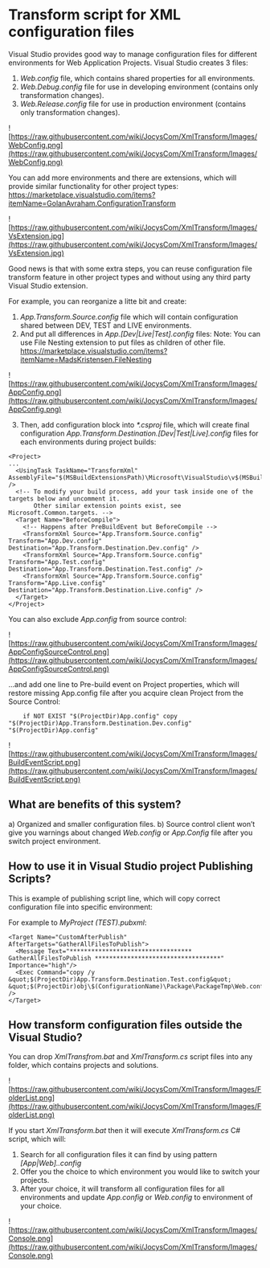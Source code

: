 # Transform script for XML configuration files

Visual Studio provides good way to manage configuration files for different environments for Web Application Projects. Visual Studio creates 3 files:
1. _Web.config_ file, which contains shared properties for all environments.
2. _Web.Debug.config_ file for use in developing environment (contains only transformation changes).
3. _Web.Release.config_ file for use in production environment (contains only transformation changes).

![https://raw.githubusercontent.com/wiki/JocysCom/XmlTransform/Images/WebConfig.png](https://raw.githubusercontent.com/wiki/JocysCom/XmlTransform/Images/WebConfig.png)

You can add more environments and there are extensions, which will provide similar functionality for other project types:
https://marketplace.visualstudio.com/items?itemName=GolanAvraham.ConfigurationTransform

![https://raw.githubusercontent.com/wiki/JocysCom/XmlTransform/Images/VsExtension.jpg](https://raw.githubusercontent.com/wiki/JocysCom/XmlTransform/Images/VsExtension.jpg)

Good news is that with some extra steps, you can reuse configuration file transform feature in other project types and without using any third party Visual Studio extension.

For example, you can reorganize a litte bit and create:

1. _App.Transform.Source.config_ file which will contain configuration shared between DEV, TEST and LIVE environments.
2. And put all differences in _App.[Dev|Live|Test].config_ files:
Note: You can use File Nesting extension to put files as children of other file.
https://marketplace.visualstudio.com/items?itemName=MadsKristensen.FileNesting

![https://raw.githubusercontent.com/wiki/JocysCom/XmlTransform/Images/AppConfig.png](https://raw.githubusercontent.com/wiki/JocysCom/XmlTransform/Images/AppConfig.png)

3. Then, add configuration block into _*.csproj_ file, which will create final configuration _App.Transform.Destination.[Dev|Test|Live].config_ files for each environments during project builds:

```
<Project>
...
  <UsingTask TaskName="TransformXml" AssemblyFile="$(MSBuildExtensionsPath)\Microsoft\VisualStudio\v$(MSBuildToolsVersion)\Web\Microsoft.Web.Publishing.Tasks.dll" />
  <!-- To modify your build process, add your task inside one of the targets below and uncomment it. 
       Other similar extension points exist, see Microsoft.Common.targets. -->
  <Target Name="BeforeCompile">
    <!-- Happens after PreBuildEvent but BeforeCompile -->
    <TransformXml Source="App.Transform.Source.config" Transform="App.Dev.config" Destination="App.Transform.Destination.Dev.config" />
    <TransformXml Source="App.Transform.Source.config" Transform="App.Test.config" Destination="App.Transform.Destination.Test.config" />
    <TransformXml Source="App.Transform.Source.config" Transform="App.Live.config" Destination="App.Transform.Destination.Live.config" />
  </Target>
</Project>
```

You can also exclude _App.config_ from source control:

![https://raw.githubusercontent.com/wiki/JocysCom/XmlTransform/Images/AppConfigSourceControl.png](https://raw.githubusercontent.com/wiki/JocysCom/XmlTransform/Images/AppConfigSourceControl.png) 

…and add one line to Pre-build event on Project properties, which will restore missing App.config file after you acquire clean Project from the Source Control:

        if NOT EXIST "$(ProjectDir)App.config" copy "$(ProjectDir)App.Transform.Destination.Dev.config" "$(ProjectDir)App.config"

![https://raw.githubusercontent.com/wiki/JocysCom/XmlTransform/Images/BuildEventScript.png](https://raw.githubusercontent.com/wiki/JocysCom/XmlTransform/Images/BuildEventScript.png) 


## What are benefits of this system?

a)	Organized and smaller configuration files.
b)	Source control client won’t give you warnings about changed _Web.config_ or _App.Config_ file after you switch project environment.


## How to use it in Visual Studio project Publishing Scripts?

This is example of publishing script line, which will copy correct configuration file into specific environment:

For example to _MyProject (TEST).pubxml_:

```
<Target Name="CustomAfterPublish" AfterTargets="GatherAllFilesToPublish">
  <Message Text="********************************** GatherAllFilesToPublish ***********************************" Importance="high"/>
  <Exec Command="copy /y &quot;$(ProjectDir)App.Transform.Destination.Test.config&quot; &quot;$(ProjectDir)obj\$(ConfigurationName)\Package\PackageTmp\Web.config&quot;" />
</Target>
```


## How transform configuration files outside the Visual Studio?

You can drop _XmlTransfrom.bat_ and _XmlTransform.cs_ script files into any folder, which contains projects and solutions.

![https://raw.githubusercontent.com/wiki/JocysCom/XmlTransform/Images/FolderList.png](https://raw.githubusercontent.com/wiki/JocysCom/XmlTransform/Images/FolderList.png) 

If you start _XmlTransform.bat_ then it will execute _XmlTransform.cs_ C# script, which will:

1. Search for all configuration files it can find by using pattern _[App|Web].<Environment>.config_
2. Offer you the choice to which environment you would like to switch your projects.
3. After your choice, it will transform all configuration files for all environments and update _App.config_ or _Web.config_ to environment of your choice.

![https://raw.githubusercontent.com/wiki/JocysCom/XmlTransform/Images/Console.png](https://raw.githubusercontent.com/wiki/JocysCom/XmlTransform/Images/Console.png) 
